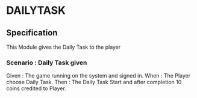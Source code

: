 # DAILYTASK

## Specification

This Module gives the Daily Task to the player

### Scenario : Daily Task given

Given : The game running on the system and signed in.
When : The Player choose Daily Task.
Then : The Daily Task Start and after completion 10 coins credited to Player.

